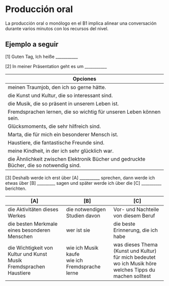 # Producción oral

La producción oral o monólogo en el B1 implica alinear una conversación durante varios minutos con los recursos del nivel. 

## Ejemplo a seguir

[1] Guten Tag, Ich heiße ___________

[2] In meiner Präsentation geht es um ___________

| Opciones |
| ----- |
| meinen Traumjob, den ich so gerne hätte. |
| die Kunst und Kultur, die so interessant sind.  |
| die Musik, die so präsent in unserem Leben ist. |
| Fremdsprachen lernen, die so wichtig für unseren Leben können sein.  |
| Glücksmoments, die sehr hilfreich sind. |
| Marta, die für mich ein besonderer Mensch ist. |
| Haustiere, die fantastische Freunde sind. |
| meine Kindheit, in der ich sehr glücklich war. |
| die Ähnlichkeit zwischen Elektronik Bücher und gedruckte Bücher, die so notwendig sind. |

[3] Deshalb werde ich erst über [A] __________ sprechen, dann werde ich etwas über [B] _________ sagen und später werde ich über die [C] __________ berichten.

| [A] | [B] | [C] |
| ----- | ----- | ----- |
| die Aktivitäten dieses Werkes | die notwendigen Studien davon | Vor- und Nachteile von diesem Beruf |
| die besten Merkmale eines besonderen Menschen | wer ist sie | die beste Erinnerung, die ich habe | 
| die Wichtigkeit von Kultur und Kunst <br> Musik <br> Fremdsprachen <br> Haustiere |  wie ich Musik kaufe <br> wie ich Fremdsprache lerne | was dieses Thema (Kunst und Kultur) für mich bedeutet <br> wo ich Musik höre <br> welches Tipps du machen solltest |
